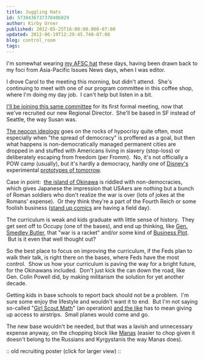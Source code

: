 ```yaml
---
title: Juggling Hats
id: 5738436737370406829
author: Kirby Urner
published: 2012-05-25T16:00:00.000-07:00
updated: 2012-06-19T12:29:45.740-07:00
blog: control_room
tags: 
---
```


[](http://www.flickr.com/photos/17157315@N00/7271348774/)

I'm somewhat wearing [my AFSC hat](http://controlroom.blogspot.com/2011/12/base-tours.html) these days, having been drawn back to my foci from Asia-Pacific Issues News days, when I was editor. 

I drove Carol to the meeting this morning, but didn't attend.  She's continuing to meet with one of our program committee in this coffee shop, where I'm doing my day job.  I can't help but listen in a bit. 

[I'll be joining this same committee](http://worldgame.blogspot.com/2012/05/afsc-program-committee-meeting.html) for its first formal meeting, now that we've recruited our new Regional Director.  She'll be based in SF instead of Seattle, the way Susan was.

[The neocon ideology](http://worldgame.blogspot.com/2006/03/temple-to-athena.html) goes on the rocks of hypocrisy quite often, most especially when "the spread of democracy" is proffered as a goal, but then what happens is non-democratically managed permanent cities are dropped in and stuffed with Americans living in slavery (stop-loss) or deliberately escaping from freedom (per Fromm).  No, it's not officially a POW camp (usually), but it's hardly a democracy, hardly one of [Disney's](http://coffeeshopsnet.blogspot.com/2009/07/pets-as-gifts.html) experimental [prototypes of tomorrow](http://controlroom.blogspot.com/2008/07/epcot-makeover.html).

Case in point:  [the island of Okinawa](http://www.facebook.com/closethebase) is riddled with non-democracies, which gives Japanese the impression that USAers are nothing but a bunch of Roman soldiers who don't realize the war is over (lots of jokes at the Romans' expense).  Or they think they're a part of the Fourth Reich or some foolish business ([stand up comics](http://worldgame.blogspot.com/2010/09/arabs-gone-wild.html) are having a field day).

The curriculum is weak and kids graduate with little sense of history.  They get sent off to Occupy (one of the bases), and end up thinking, like [Gen. Smedley Butler](http://worldgame.blogspot.com/2011/10/esozone-talk.html), that "war is a racket" and/or some kind of [Business Plot](http://mathforum.org/kb/message.jspa?messageID=7832027).  But is it even that well thought out?

So the best place to focus on improving the curriculum, if the Feds plan to walk their talk, is right there on the bases, where Feds have the most control.  Show us how your curriculum is paving the way for a bright future, for the Okinawans included.  Don't just kick the can down the road, like Gen. Colin Powell did, by making militarism the solution for yet another decade.

Getting kids in base schools to report back should not be a problem.  I'm sure some enjoy the lifestyle and wouldn't want it to end.  But I'm not saying so-called "[Girl Scout Math](http://tech.groups.yahoo.com/group/synergeo/message/70136)" (an operation) [and the like](http://mybizmo.blogspot.com/2010/12/wanderers-20101229.html) has to mean giving up access to airstrips.  Small planes would come and go. 

The new base wouldn't be needed, but that was a lavish and unnecessary expense anyway, on the chopping block like [Manas](http://www.flickr.com/photos/17157315@N00/7274911630/in/photostream) (easier to chop given it doesn't belong to the Russians and Kyrgystanis the way Manas does).

[](http://www.flickr.com/photos/17157315@N00/5498420758/)
:: old recruiting poster (click for larger view) ::